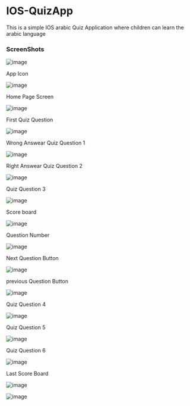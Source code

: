 # IOS-QuizApp

This is a simple IOS arabic Quiz Application where children can learn the arabic language

### ScreenShots


![image](https://user-images.githubusercontent.com/15992710/40520139-fc6adc84-5fbb-11e8-8291-6e459865897d.png)


App Icon

![image](https://user-images.githubusercontent.com/15992710/40520565-c956276a-5fbe-11e8-9f1c-b341c5510877.png)

Home Page Screen

![image](https://user-images.githubusercontent.com/15992710/40520044-2b12f40a-5fbb-11e8-929a-839e544e7ba6.png)

First Quiz Question

![image](https://user-images.githubusercontent.com/15992710/40520841-4298fd2c-5fc0-11e8-94d6-17921b6768e5.png)

Wrong Answear Quiz Question 1

![image](https://user-images.githubusercontent.com/15992710/40520908-9d9aa87e-5fc0-11e8-9992-75d322b7ba04.png)

Right Answear Quiz Question 2

![image](https://user-images.githubusercontent.com/15992710/40521014-3b9c3f74-5fc1-11e8-82c9-ed8fb11f02a6.png)

Quiz Question 3

![image](https://user-images.githubusercontent.com/15992710/40521067-97e8cc8e-5fc1-11e8-8998-dbfc1ea9a4b8.png)

Score board 

![image](https://user-images.githubusercontent.com/15992710/40575667-ea800190-60e0-11e8-8425-6a3bdc7c659c.png)

Question Number

![image](https://user-images.githubusercontent.com/15992710/40575670-048d791e-60e1-11e8-9d2e-c6ba728ea644.png)

Next Question Button

![image](https://user-images.githubusercontent.com/15992710/40575684-5caaf8d8-60e1-11e8-9bb8-c927c2e9187c.png)

previous Question Button

![image](https://user-images.githubusercontent.com/15992710/40575691-9e33da04-60e1-11e8-987d-52bce713de86.png)

Quiz Question 4

![image](https://user-images.githubusercontent.com/15992710/40575719-fada7754-60e1-11e8-83e8-edf06cf0ad29.png)

Quiz Question 5

![image](https://user-images.githubusercontent.com/15992710/40575729-20fc9d90-60e2-11e8-8d24-d4bf1b04f818.png)

Quiz Question 6

![image](https://user-images.githubusercontent.com/15992710/40575733-4028577c-60e2-11e8-9c6d-652d50fb208f.png)

Last Score Board

![image](https://user-images.githubusercontent.com/15992710/40575737-6b785738-60e2-11e8-8494-e75cfa33582d.png)

![image](https://user-images.githubusercontent.com/15992710/40575752-b2ecad4e-60e2-11e8-9575-8bdee7c073a2.png)

